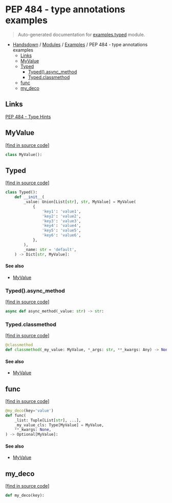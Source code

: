 # PEP 484 - type annotations examples

> Auto-generated documentation for [examples.typed](https://github.com/vemel/handsdown/blob/main/examples/typed.py) module.

- [Handsdown](../README.md#-handsdown---python-documentation-generator) / [Modules](../MODULES.md#modules) / [Examples](index.md#examples) / PEP 484 - type annotations examples
    - [Links](#links)
    - [MyValue](#myvalue)
    - [Typed](#typed)
        - [Typed().async_method](#typedasync_method)
        - [Typed.classmethod](#typedclassmethod)
    - [func](#func)
    - [my_deco](#my_deco)

## Links

[PEP 484 - Type Hints](https://www.python.org/dev/peps/pep-0484/)

## MyValue

[[find in source code]](https://github.com/vemel/handsdown/blob/main/examples/typed.py#L12)

```python
class MyValue():
```

## Typed

[[find in source code]](https://github.com/vemel/handsdown/blob/main/examples/typed.py#L16)

```python
class Typed():
    def __init__(
        _value: Union[List[str], str, MyValue] = MyValue(
            {
                'key1': 'value1',
                'key2': 'value2',
                'key3': 'value3',
                'key4': 'value4',
                'key5': 'value5',
                'key6': 'value6',
            },
        ),
        _name: str = 'default',
    ) -> Dict[str, MyValue]:
```

#### See also

- [MyValue](#myvalue)

### Typed().async_method

[[find in source code]](https://github.com/vemel/handsdown/blob/main/examples/typed.py#L38)

```python
async def async_method(_value: str) -> str:
```

### Typed.classmethod

[[find in source code]](https://github.com/vemel/handsdown/blob/main/examples/typed.py#L34)

```python
@classmethod
def classmethod(_my_value: MyValue, *_args: str, **_kwargs: Any) -> None:
```

#### See also

- [MyValue](#myvalue)

## func

[[find in source code]](https://github.com/vemel/handsdown/blob/main/examples/typed.py#L46)

```python
@my_deco(key='value')
def func(
    _list: Tuple[List[str], ...],
    _my_value_cls: Type[MyValue] = MyValue,
    **_kwargs: None,
) -> Optional[MyValue]:
```

#### See also

- [MyValue](#myvalue)

## my_deco

[[find in source code]](https://github.com/vemel/handsdown/blob/main/examples/typed.py#L42)

```python
def my_deco(key):
```
